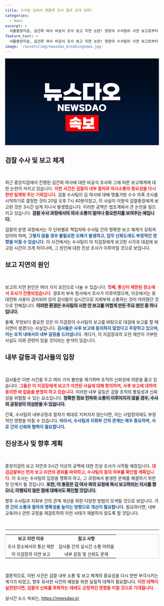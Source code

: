 ```yaml
---
title: 수사팀 김여사 명품백 조사 결과 공개 임박!
categories:
  - News
excerpt: >
  서울중앙지검, 김건희 여사 비공식 조사 보고 지연 논란! 청장이 수사팀의 사전 보고로부터 3시간 넘게 늦게 보고, 검사들 항의에 긴장감 감돌며 진상 파악 착수. 과연 내부의 갈등은 어디까지?
feature_text: >
  서울중앙지검, 김건희 여사 비공식 조사 보고 지연 논란! 청장이 수사팀의 사전 보고로부터 3시간 넘게 늦게 보고, 검사들 항의에 긴장감 감돌며 진상 파악 착수. 과연 내부의 갈등은 어디까지?
image: '/assets/img/newsdao_breakingnews.jpg'
---
```


<p><img src="/assets/img/newsdao_breakingnews.jpg" alt="pcversion 속보" /></p>

<h2 data-ke-size="size26">검찰 수사 및 보고 체계</h2>

<p data-ke-size="size16">&nbsp;</p>

<p>최근 중앙지검에서 진행된 김건희 여사에 대한 비공식 조사와 그에 따른 보고체계에 대한 논란이 커지고 있습니다. <b><span style="color: #ee2323;">이번 사건은 검찰의 내부 절차와 의사소통의 중요성을 다시 한번 일깨워 주는 기회입니다.</span></b> 검찰 수사팀이 김 여사에 대해 명품가방 수수 의혹 조사를 시작하기로 결정한 것이 20일 오후 7시 40분이었고, 이 사실이 이원석 검찰총장에게 보고된 것은 3시간 넘게 지나서 발생했습니다. 이러한 공백은 법조계에서 큰 논란을 일으키고 있습니다. <b><span style="background-color: #21538527;">검찰 수사 과정에서의 의사 소통이 얼마나 중요한지를 보여주는 예입니다.</span></b> </p>

<p>검찰의 운영 과정에서는 각 단위별로 책임자와 수사팀 간의 명확한 보고 체계가 갖춰져 있어야 하며, <b><span style="color: #1a5490;">그렇지 않을 경우 불필요한 오해가 발생하고, 업무 신뢰도에도 부정적인 영향을 미칠 수 있습니다.</span></b> 이 사건에서는 수사팀이 이 지검장에게 보고한 시각과 대검에 보고된 시간이 크게 차이나며, 그 원인에 대한 진상 조사가 이루어질 것으로 보입니다.</p>

<h2 data-ke-size="size26">보고 지연의 원인</h2>

<p data-ke-size="size16">&nbsp;</p>

<p>보고의 지연 원인은 여러 가지 요인으로 나눌 수 있습니다. <b><span style="color: #ee2323;">첫째, 통신이 제한된 장소에서 조사가 진행되었습니다.</span></b> 경호처 부속 청사에서 조사가 이루어졌으며, 이곳에서는 휴대전화 사용이 금지되어 있어 검사들이 실시간으로 지휘부와 소통하는 것이 어려웠던 것으로 전해집니다. <b><span style="background-color: #21538527;">이러한 환경은 수사팀의 시한 안 보고를 어렵게 만든 주요 원인 중 하나입니다.</span></b> </p>

<p>둘째, 무엇보다 중요한 것은 이 지검장이 수사팀의 보고를 바탕으로 대검에 보고를 할 때 지연이 생겼다는 사실입니다. <b><span style="color: #1a5490;">검사들은 사후 보고에 동의하지 않았다고 주장하고 있으며, 이는 조직 내에서의 내부 갈등을 드러냅니다.</span></b> 게다가, 이 지검장과의 오찬 제안이 거부된 사실도 이와 관련이 있을 것이라는 분석이 있습니다.</p>

<h2 data-ke-size="size26">내부 갈등과 검사들의 입장</h2>

<p data-ke-size="size16">&nbsp;</p>

<p>검사들은 이번 사건을 두고 여러 가지 불만을 제기하며 조직의 신뢰성에 의문을 품고 있습니다. <b><span style="color: #ee2323;">그들은 이 지검장에게 보고가 지연된 사실에 대해 항의하며, 사후 보고에 대하여 동의한 바 없음을 분명히 하고 있습니다.</span></b> 이러한 내부 갈등은 검찰 조직의 통일성과 신뢰성을 위협할 수 있는 요소입니다. <b><span style="background-color: #21538527;">정확한 정보 전파와 소통이 이루어지지 않을 경우, 수사의 공정성이 의심받을 수 있습니다.</span></b></p>

<p>간혹, 수사팀의 내부규정과 절차가 제대로 지켜지지 않는다면, 이는 사법정의에도 부정적인 영향을 미칠 수 있습니다. <b><span style="color: #1a5490;">따라서, 수사팀과 지휘부 간의 관계는 매우 중요하며, 서로 간의 신뢰와 협력이 필요합니다.</span></b></p>

<h2 data-ke-size="size26">진상조사 및 향후 계획</h2>

<p data-ke-size="size16">&nbsp;</p>

<p>중앙지검의 보고 지연과 3시간 이상의 공백에 대한 진상 조사가 시작될 예정입니다. <b><span style="color: #ee2323;">대검감찰부는 먼저 보고 지연의 경위를 파악하고, 수사팀의 동의 여부를 확인할 계획입니다.</span></b> 이 조사는 수사팀의 입장을 명확히 하고, 그 과정에서 발생한 문제를 해결하기 위한 첫 단계가 될 것입니다. <b><span style="background-color: #21538527;">또한, 이 총장은 김 여사 측의 요청에 즉시 보고하라는 지시를 했으나, 이행되지 않은 점에 대해서도 확인할 것입니다.</span></b></p>

<p>향후 수사팀과 지휘부 간의 관계 개선을 위한 다양한 방법이 모색될 것으로 보입니다. <b><span style="color: #1a5490;">기관 간의 소통과 절차의 명확성을 높이는 방향으로 개선이 필요합니다.</span></b> 필요하다면, 내부 교육이나 관련 규정을 재검토하여 이런 사태가 재발하지 않도록 할 것입니다.</p>

<p data-ke-size="size16">&nbsp;</p>

<hr />

<table style="width: 100%; border-collapse: collapse; border: 1px solid #ccc;">
<tr>
<td style="text-align: center; height: 17px;"><b>보고 지연 이유</b></td>
<td style="text-align: center; height: 17px;"><b>참고 사항</b></td>
</tr>
<tr>
<td style="text-align: center; height: 17px;">조사 장소에서의 통신 제한</td>
<td style="text-align: center; height: 17px;">검사들 간의 실시간 소통 어려움</td>
</tr>
<tr>
<td style="text-align: center; height: 17px;">이 지검장의 지연 보고</td>
<td style="text-align: center; height: 17px;">내부 갈등 및 신뢰도 문제</td>
</tr>
</table>

<p data-ke-size="size16">&nbsp;</p>

<p>결론적으로, 이번 사건은 검찰 내부 소통 및 보고 체계의 중요성을 다시 한번 부각시키는 계기가 되었고, 향후 유사한 사건의 예방을 위한 실질적 대책이 필요합니다. <b><span style="color: #ee2323;">이런 대책이 실천된다면, 검찰의 신뢰를 회복하는 데에도 긍정적인 영향을 미칠 것으로 기대됩니다.</span></b></p>
실시간 뉴스 속보는, <a href="https://newsdao.kr" rel="dofollow">https://newsdao.kr</a>


